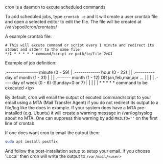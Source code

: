 cron is a daemon to excute scheduled commands

To add scheduled jobs, type `crontab -e` and it will create a user crontab file and open a selected editor to edit the file. The file will be created at /var/spool/cron/crontabs/<user>

A example crontab file:
```cron
# This will excute command or script every 1 minute and redirect its stdout and stderr to the same file
*/1 * * * * * command/script >> path/to/file 2>&1
```
Example of job definition:

<p>
.---------------- minute (0 - 59)
|  .------------- hour (0 - 23)
|  |  .---------- day of month (1 - 31)
|  |  |  .------- month (1 - 12) OR jan,feb,mar,apr ...
|  |  |  |  .---- day of week (0 - 6) (Sunday=0 or 7)
|  |  |  |  |
*  *  *  *  *   command to be executed
<\p>

By default, cron will email the output of excuted command/script to your email using a MTA (Mail Transfer Agent) if you do not redirect its output to a file/log like the does in example. If your system does have a MTA pre-installed (e.g. Ubuntu) it will create a warning message in /var/log/syslog about no MTA. One can suppress this warning by add `MAILTO=''` on the first line of crontab.

If one does want cron to email the output then:
```bash
sudo apt install postfix
```
And follow the post-installation setup to setup your email. If you choose 'Local' then cron will write the output to `/var/mail/<user>`


